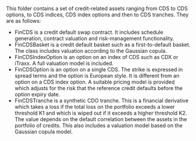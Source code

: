 This folder contains a set of credit-related assets ranging from CDS to CDS options, to CDS indices, CDS index options and then to CDS tranches. They are as follows:
* FinCDS is a credit default swap contract. It includes schedule generation, contract valuation and risk-management functionality.
* FinCDSBasket is a credit default basket such as a first-to-default basket. The class includes valuation according to the Gaussian copula.
* FinCDSIndexOption is an option on an index of CDS such as CDX or iTraxx. A full valuation model is included.
* FinCDSOption is an option on a single CDS. The strike is expressed in spread terms and the option is European style. It is different from an option on a CDS index option. A suitable pricing model is provided which adjusts for the risk that the reference credit defaults before the option expiry date.
* FinCDSTranche is a synthetic CDO tranche. This is a financial derivative which takes a loss if the total loss on the portfolio exceeds a lower threshold K1 and which is wiped out if it exceeds a higher threshold K2. The value depends on the default correlation between the assets in the portfolio of credits. This also includes a valuation model based on the Gaussian copula model.
